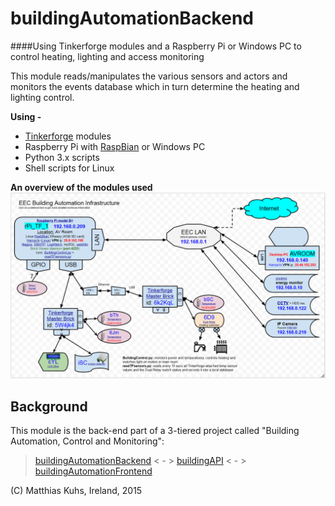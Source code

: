 # buildingAutomationBackend

####Using Tinkerforge modules and a Raspberry Pi or Windows PC to control heating, lighting and access monitoring

This module reads/manipulates the various sensors and actors and monitors the events database which in turn determine the heating and lighting control.

**Using -**
* [Tinkerforge](http://www.tinkerforge.com/en) modules
* Raspberry Pi with [RaspBian](http://raspbian.org/) or Windows PC
* Python 3.x scripts
* Shell scripts for Linux

**An overview of the modules used**
![this diagram](https://github.com/matthiku/buildingAutomationBackend/blob/master/Hardware%20Layout.png)


## Background
This module is the back-end part of a 3-tiered project called "Building Automation, Control and Monitoring":

>[buildingAutomationBackend](https://github.com/matthiku/buildingAutomationBackend)  < - > [buildingAPI](https://github.com/matthiku/buildingAPI)  < - > [buildingAutomationFrontend](https://github.com/matthiku/buildingAutomationFrontend)

(C) Matthias Kuhs, Ireland, 2015
